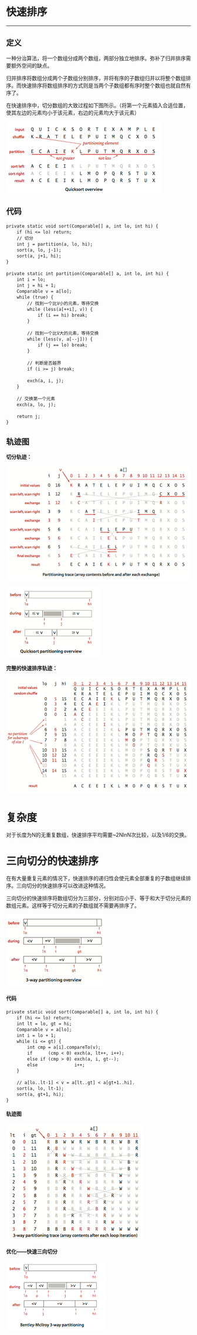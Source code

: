 # 快速排序

---

## 定义

一种分治算法，将一个数组分成两个数组，两部分独立地排序。弥补了归并排序需要额外空间的缺点。

归并排序将数组分成两个子数组分别排序，并将有序的子数组归并以将整个数组排序。而快速排序将数组排序的方式则是当两个子数组都有序时整个数组也就自然有序了。

在快速排序中，切分数组的大致过程如下图所示。（将第一个元素插入合适位置，使其左边的元素均小于该元素，右边的元素均大于该元素）

![](/assets/sort/quick_cut.png)

## 代码

```
private static void sort(Comparable[] a, int lo, int hi) { 
    if (hi <= lo) return;
    // 切分
    int j = partition(a, lo, hi);
    sort(a, lo, j-1);
    sort(a, j+1, hi);
}

private static int partition(Comparable[] a, int lo, int hi) {
    int i = lo;
    int j = hi + 1;
    Comparable v = a[lo];
    while (true) { 
        // 找到一个比V小的元素，等待交换
        while (less(a[++i], v)) {
            if (i == hi) break;
        }

        // 找到一个比V大的元素，等待交换
        while (less(v, a[--j])) {
            if (j == lo) break;
        }

        // 判断是否越界
        if (i >= j) break;

        exch(a, i, j);
    }

    // 交换第一个元素
    exch(a, lo, j);

    return j;
}
```

## 轨迹图

**切分轨迹：**

![](/assets/sort/quick_trace1.png)

![](/assets/sort/quick_trace3.png)

**完整的快速排序轨迹：**

![](/assets/sort/quick_trace2.png)

# 复杂度

对于长度为N的无重复数组，快速排序平均需要~2NlnN次比较，以及1/6的交换。

# 三向切分的快速排序

在有大量重复元素的情况下，快速排序的递归性会使元素全部重复的子数组继续排序。三向切分的快速排序可以改进这种情况。

三向切分的快速排序将数组切分为三部分，分别对应小于、等于和大于切分元素的数组元素。这样等于切分元素的子数组就不需要再排序了。

![](/assets/sort/quick_trace4.png)

#### 代码

```
private static void sort(Comparable[] a, int lo, int hi) { 
    if (hi <= lo) return;
    int lt = lo, gt = hi;
    Comparable v = a[lo];
    int i = lo + 1;
    while (i <= gt) {
        int cmp = a[i].compareTo(v);
        if      (cmp < 0) exch(a, lt++, i++);
        else if (cmp > 0) exch(a, i, gt--);
        else              i++;
    }

    // a[lo..lt-1] < v = a[lt..gt] < a[gt+1..hi]. 
    sort(a, lo, lt-1);
    sort(a, gt+1, hi);
}
```

#### 轨迹图

![](/assets/sort/quick_trace5.png)

#### 优化——快速三向切分

![](/assets/sort/quick_trace6.png)

